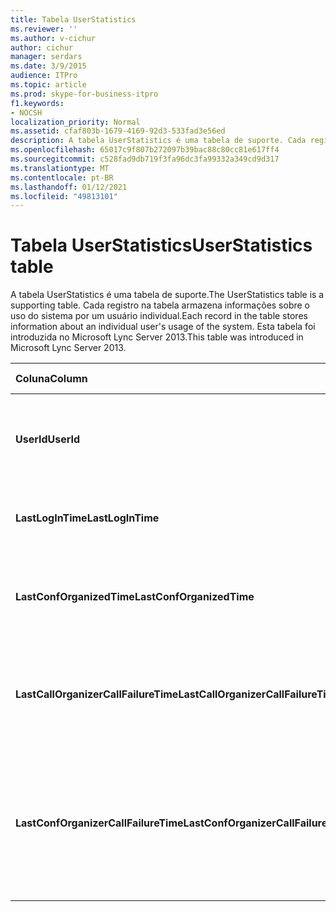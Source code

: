 ```yaml
---
title: Tabela UserStatistics
ms.reviewer: ''
ms.author: v-cichur
author: cichur
manager: serdars
ms.date: 3/9/2015
audience: ITPro
ms.topic: article
ms.prod: skype-for-business-itpro
f1.keywords:
- NOCSH
localization_priority: Normal
ms.assetid: cfaf803b-1679-4169-92d3-533fad3e56ed
description: A tabela UserStatistics é uma tabela de suporte. Cada registro na tabela armazena informações sobre o uso do sistema por um usuário individual. Esta tabela foi introduzida no Microsoft Lync Server 2013.
ms.openlocfilehash: 65017c9f807b272097b39bac88c80cc81e617ff4
ms.sourcegitcommit: c528fad9db719f3fa96dc3fa99332a349cd9d317
ms.translationtype: MT
ms.contentlocale: pt-BR
ms.lasthandoff: 01/12/2021
ms.locfileid: "49813101"
---
```

# <a name="userstatistics-table"></a><span data-ttu-id="cd241-105">Tabela UserStatistics</span><span class="sxs-lookup"><span data-stu-id="cd241-105">UserStatistics table</span></span>
 
<span data-ttu-id="cd241-106">A tabela UserStatistics é uma tabela de suporte.</span><span class="sxs-lookup"><span data-stu-id="cd241-106">The UserStatistics table is a supporting table.</span></span> <span data-ttu-id="cd241-107">Cada registro na tabela armazena informações sobre o uso do sistema por um usuário individual.</span><span class="sxs-lookup"><span data-stu-id="cd241-107">Each record in the table stores information about an individual user's usage of the system.</span></span> <span data-ttu-id="cd241-108">Esta tabela foi introduzida no Microsoft Lync Server 2013.</span><span class="sxs-lookup"><span data-stu-id="cd241-108">This table was introduced in Microsoft Lync Server 2013.</span></span>
  
|<span data-ttu-id="cd241-109">**Coluna**</span><span class="sxs-lookup"><span data-stu-id="cd241-109">**Column**</span></span>|<span data-ttu-id="cd241-110">**Tipo de dados**</span><span class="sxs-lookup"><span data-stu-id="cd241-110">**Data Type**</span></span>|<span data-ttu-id="cd241-111">**Chave/Índice**</span><span class="sxs-lookup"><span data-stu-id="cd241-111">**Key/Index**</span></span>|<span data-ttu-id="cd241-112">**Detalhes**</span><span class="sxs-lookup"><span data-stu-id="cd241-112">**Details**</span></span>|
|:-----|:-----|:-----|:-----|
|<span data-ttu-id="cd241-113">**UserId**</span><span class="sxs-lookup"><span data-stu-id="cd241-113">**UserId**</span></span> <br/> |<span data-ttu-id="cd241-114">int</span><span class="sxs-lookup"><span data-stu-id="cd241-114">int</span></span>  <br/> |<span data-ttu-id="cd241-115">Primário</span><span class="sxs-lookup"><span data-stu-id="cd241-115">Primary</span></span>  <br/> |<span data-ttu-id="cd241-116">Número único que identifica este usuário.</span><span class="sxs-lookup"><span data-stu-id="cd241-116">Unique number identifying this user.</span></span>  <br/> |
|<span data-ttu-id="cd241-117">**LastLogInTime**</span><span class="sxs-lookup"><span data-stu-id="cd241-117">**LastLogInTime**</span></span> <br/> |<span data-ttu-id="cd241-118">datetime</span><span class="sxs-lookup"><span data-stu-id="cd241-118">datetime</span></span>  <br/> ||<span data-ttu-id="cd241-119">Última vez que o usuário fez o login.</span><span class="sxs-lookup"><span data-stu-id="cd241-119">Last time the user logged in.</span></span>  <br/> |
|<span data-ttu-id="cd241-120">**LastConfOrganizedTime**</span><span class="sxs-lookup"><span data-stu-id="cd241-120">**LastConfOrganizedTime**</span></span> <br/> |<span data-ttu-id="cd241-121">datetime</span><span class="sxs-lookup"><span data-stu-id="cd241-121">datetime</span></span>  <br/> ||<span data-ttu-id="cd241-122">Última vez que o usuário organizou uma conferência.</span><span class="sxs-lookup"><span data-stu-id="cd241-122">Last time the user organized a conference.</span></span>  <br/> |
|<span data-ttu-id="cd241-123">**LastCallOrganizerCallFailureTime**</span><span class="sxs-lookup"><span data-stu-id="cd241-123">**LastCallOrganizerCallFailureTime**</span></span> <br/> |<span data-ttu-id="cd241-124">datetime</span><span class="sxs-lookup"><span data-stu-id="cd241-124">datetime</span></span>  <br/> ||<span data-ttu-id="cd241-125">Última vez que o usuário enfrentou uma falha de ligação.</span><span class="sxs-lookup"><span data-stu-id="cd241-125">Last time the user experienced a call failure.</span></span>  <br/> |
|<span data-ttu-id="cd241-126">**LastConfOrganizerCallFailureTime**</span><span class="sxs-lookup"><span data-stu-id="cd241-126">**LastConfOrganizerCallFailureTime**</span></span> <br/> |<span data-ttu-id="cd241-127">datetime</span><span class="sxs-lookup"><span data-stu-id="cd241-127">datetime</span></span>  <br/> ||<span data-ttu-id="cd241-128">Última vez que o usuário enfrentou uma falha de ligação como um organização da conferência.</span><span class="sxs-lookup"><span data-stu-id="cd241-128">Last time the user experienced a call failure as a conference organizer.</span></span>  <br/> |
   

